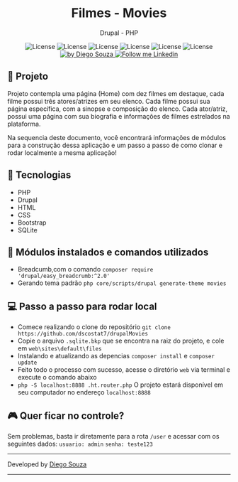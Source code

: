 <h1 align="center">
	Filmes - Movies
</h1>

<p align="center">Drupal - PHP</p>

<p align="center">
  <img alt="License" src="https://img.shields.io/badge/PHP-purple">
  <img alt="License" src="https://img.shields.io/badge/Drupal-purple">
  <img alt="License" src="https://img.shields.io/badge/SQLite-blue">
  <img alt="License" src="https://img.shields.io/badge/HTML-orange">
  <img alt="License" src="https://img.shields.io/badge/Bootstrap-blue">
  <img alt="License" src="https://img.shields.io/badge/CSS-blue">

  <a href="https://beacons.ai/dscostat7/" target="_blank">
    <img alt="by Diego Souza" src="https://img.shields.io/badge/Made%20by-Diego%20Souza-blue">
  </a>

  <a href="https://www.linkedin.com/in/dscostat7/" target="_blank">
    <img alt="Follow me Linkedin" src="https://img.shields.io/badge/Follow%20up-Diego%20Souza-2ecc71?style=social&logo=linkedin">
  </a>
</p>


## 🚀 Projeto

Projeto contempla uma página (Home) com dez filmes em destaque, cada filme possui três atores/atrizes em seu elenco.
Cada filme possui sua página específica, com a sinopse e composição do elenco. Cada ator/atriz, possui uma página com
sua biografia e informações de filmes estrelados na plataforma.

Na sequencia deste documento, você encontrará informações de módulos para a construção dessa aplicação e um passo
a passo de como clonar e rodar localmente a mesma aplicação!

## 🔧 Tecnologias

- PHP
- Drupal
- HTML
- CSS
- Bootstrap
- SQLite

## 🚧 Módulos instalados e comandos utilizados

- Breadcumb,com o comando `composer require 'drupal/easy_breadcrumb:^2.0'`
- Gerando tema padrão `php core/scripts/drupal generate-theme movies`

## 💻 Passo a passo para rodar local

- Comece realizando o clone do repositório `git clone https://github.com/dscostat7/drupalMovies`
- Copie o arquivo `.sqlite.bkp` que se encontra na raiz do projeto, e cole em `web\sites\default\files`
- Instalando e atualizando as depencias `composer install` e `composer update`
- Feito todo o processo com sucesso, acesse o diretório `web` via terminal e execute o comando abaixo
- `php -S localhost:8888 .ht.router.php` O projeto estará disponível em seu computador no endereço `localhost:8888`

## 🎮 Quer ficar no controle?

Sem problemas, basta ir diretamente para a rota `/user` e acessar com os seguintes dados:
`usuario: admin`
`senha: teste123`


---

Developed by <a href="https://beacons.ai/dscostat7/" target="_blank">Diego Souza</a>

---
